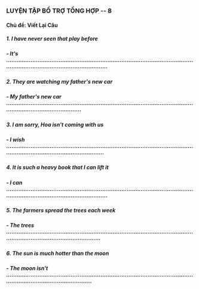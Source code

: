 ### LUYỆN TẬP BỔ TRỢ TỔNG HỢP -- 8
#### Chủ đề: Viết Lại Câu
##### 1. I have never seen that play before
##### - It's .....................................................................................................................................................................
##### 2. They are watching my father's new car
##### - My father's new car ......................................................................................................................................................
##### 3. I am sorry, Hoa isn't coming with us
##### - I wish ...................................................................................................................................................................
##### 4. It is such a heavy book that I can lift it
##### - I can .....................................................................................................................................................................
##### 5. The farmers spread the trees each week
##### - The trees .................................................................................................................................................................
##### 6. The sun is much hotter than the moon
##### - The moon isn't ............................................................................................................................................................
